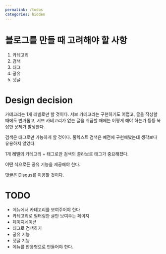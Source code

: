 ```yaml
---
permalink: /todos
categories: hidden
---
```

# 블로그를 만들 때 고려해야 할 사항

1. 카테고리
2. 검색
3. 태그
4. 공유
5. 댓글

# Design decision

카테고리는 1개 레벨로만 할 것이다. 서브 카테고리는 구현하기도 어렵고, 글을 작성할 때에도 번거롭고, 서브 카테고리가 없는 글을 취급할 때에는 어떻게 해야 하는가 등등 복잡한 문제가 발생한다.

검색은 태그로만 가능하게 할 것이다. 풀텍스트 검색은 예전에 구현해봤는데 생각보다 유용하지 않았다.

1개 레벨의 카테고리 + 태그로만 검색의 콜라보로 태그가 중요해졌다.

어떤 식으로든 공유 기능을 제공해야 한다.

댓글은 Disqus를 이용할 것이다.

# TODO

- 메뉴에서 카테고리를 보여주어야 한다
- 카테고리로 필터링한 글만 보여주는 페이지
- 페이지네이션
- 태그로 검색하기
- 공유 기능
- 댓글 기능
- 메뉴를 반응형으로 만들어야 한다.
